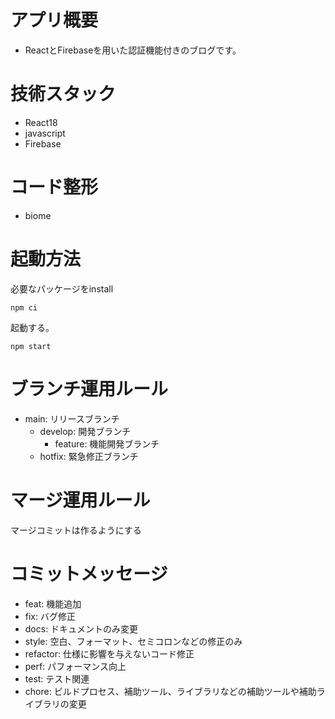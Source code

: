 # アプリ概要

- ReactとFirebaseを用いた認証機能付きのブログです。

# 技術スタック

- React18
- javascript
- Firebase

# コード整形

- biome

# 起動方法

必要なパッケージをinstall

```
npm ci
```

起動する。

```
npm start
```

# ブランチ運用ルール

- main: リリースブランチ
  - develop: 開発ブランチ
    - feature: 機能開発ブランチ
  - hotfix: 緊急修正ブランチ

# マージ運用ルール
マージコミットは作るようにする


# コミットメッセージ

- feat: 機能追加
- fix: バグ修正
- docs: ドキュメントのみ変更
- style: 空白、フォーマット、セミコロンなどの修正のみ
- refactor: 仕様に影響を与えないコード修正
- perf: パフォーマンス向上
- test: テスト関連
- chore: ビルドプロセス、補助ツール、ライブラリなどの補助ツールや補助ライブラリの変更
